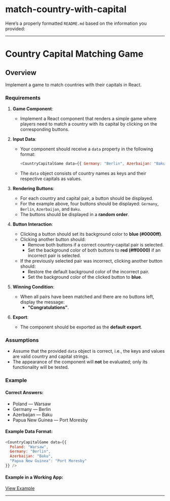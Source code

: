 # match-country-with-capital
Here’s a properly formatted `README.md` based on the information you provided:

---

# Country Capital Matching Game

## Overview

Implement a game to match countries with their capitals in React.

### Requirements

1. **Game Component**:
   - Implement a React component that renders a simple game where players need to match a country with its capital by clicking on the corresponding buttons.
   
2. **Input Data**:
   - Your component should receive a `data` property in the following format:
   
     ```js
     <CountryCapitalGame data={{ Germany: "Berlin", Azerbaijan: "Baku" }} />
     ```
   
   - The `data` object consists of country names as keys and their respective capitals as values.

3. **Rendering Buttons**:
   - For each country and capital pair, a button should be displayed.
   - For the example above, four buttons should be displayed: `Germany`, `Berlin`, `Azerbaijan`, and `Baku`.
   - The buttons should be displayed in a **random order**.

4. **Button Interaction**:
   - Clicking a button should set its background color to **blue (#0000ff)**.
   - Clicking another button should:
     - Remove both buttons if a correct country-capital pair is selected.
     - Set the background color of both buttons to **red (#ff0000)** if an incorrect pair is selected.
   - If the previously selected pair was incorrect, clicking another button should:
     - Restore the default background color of the incorrect pair.
     - Set the background color of the clicked button to **blue**.
   
5. **Winning Condition**:
   - When all pairs have been matched and there are no buttons left, display the message: 
     - **"Congratulations"**.

6. **Export**:
   - The component should be exported as the **default export**.

### Assumptions

- Assume that the provided `data` object is correct, i.e., the keys and values are valid country and capital strings.
- The appearance of the component will **not** be evaluated; only its functionality will be tested.

### Example

#### Correct Answers:
- Poland — Warsaw
- Germany — Berlin
- Azerbaijan — Baku
- Papua New Guinea — Port Moresby

#### Example Data Format:

```js
<CountryCapitalGame data={{
  Poland: "Warsaw", 
  Germany: "Berlin", 
  Azerbaijan: "Baku", 
  "Papua New Guinea": "Port Moresby"
}} />
```

#### Example in a Working App:

[View Example](https://lh7-rt.googleusercontent.com/docsz/AD_4nXfiOinc9CadAzsBzWfQABaH_oe6kIKo0A7LOtjm5ti-g3pF77Y3Fkdw1bWBwEo1BiAiTaEbJWJ5tzI4PPRIEWK3hOvcigpq6aoynr3w8p_9QdKF4KEpHEBiot4S4lNWbP1uND9sSQSQ69Onbz3PjhMBeBk?key=Ldehj2GF8I2yJ6_4sUFTf)

---

